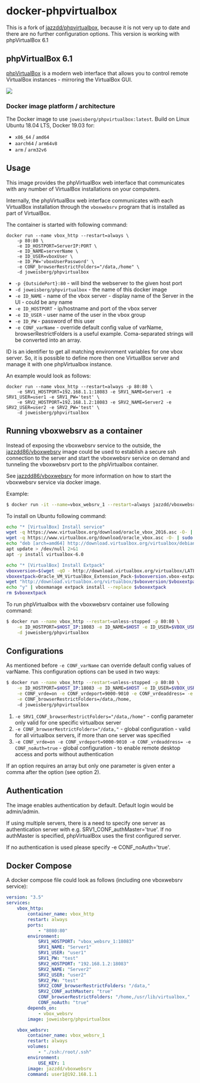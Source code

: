 # docker-phpvirtualbox

This is a fork of [jazzdd/phpvirtualbox](https://hub.docker.com/r/jazzdd/phpvirtualbox/), because it is not very up to date and there are no further configuration options. This version is working with phpVirtualBox 6.1

## phpVirtualBox 6.1

[phpVirtualBox](http://sourceforge.net/projects/phpvirtualbox/) is a modern web interface that allows you to control remote VirtualBox instances - mirroring the VirtualBox GUI.

![](http://a.fsdn.com/con/app/proj/phpvirtualbox/screenshots/phpvb1.png)

### Docker image platform / architecture

The Docker image to use `joweisberg/phpvirtualbox:latest`.
Build on Linux Ubuntu 18.04 LTS, Docker 19.03 for:
- `x86_64` / `amd64`
- `aarch64` / `arm64v8`
- `arm` / `arm32v6`

## Usage
This image provides the phpVirtualBox web interface that communicates with any number of VirtualBox installations on your computers.

Internally, the phpVirtualBox web interface communicates with each VirtualBox installation through the `vboxwebsrv` program that is installed as part of VirtualBox.

The container is started with following command:

```
docker run --name vbox_http --restart=always \
    -p 80:80 \
    -e ID_HOSTPORT=ServerIP:PORT \
    -e ID_NAME=serverName \
    -e ID_USER=vboxUser \
    -e ID_PW='vboxUserPassword' \
    -e CONF_browserRestrictFolders="/data,/home" \
    -d joweisberg/phpvirtualbox
```

* `-p {OutsidePort}:80` - will bind the webserver to the given host port
* `-d joweisberg/phpvirtualbox` - the name of this docker image
* `-e ID_NAME` - name of the vbox server - display name of the Server in the UI - could be any name
* `-e ID_HOSTPORT` - ip/hostname and port of the vbox server
* `-e ID_USER` - user name of the user in the vbox group
* `-e ID_PW` - password of this user
* `-e CONF_varName` - override default config value of varName, browserRestrictFolders is a useful example. Coma-separated strings will be converted into an array.

ID is an identifier to get all matching environment variables for one vbox server. So, it is possible to define more then one VirtualBox server and manage it with one phpVirtualbox instance.

An example would look as follows:
```
docker run --name vbox_http --restart=always -p 80:80 \
    -e SRV1_HOSTPORT=192.168.1.1:18083 -e SRV1_NAME=Server1 -e SRV1_USER=user1 -e SRV1_PW='test' \
    -e SRV2_HOSTPORT=192.168.1.2:18083 -e SRV2_NAME=Server2 -e SRV2_USER=user2 -e SRV2_PW='test' \
    -d joweisberg/phpvirtualbox
```

## Running vboxwebsrv as a container
Instead of exposing the vboxwebsrv service to the outside, the [jazzdd86/vboxwebsrv](https://github.com/jazzdd86/vboxwebsrv) image could be used to establish a secure ssh connection to the server and start the vboxwebsrv service on demand and tunneling the vboxwebsrv port to the phpVirtualbox container.

See [jazzdd86/vboxwebsrv](https://github.com/jazzdd86/vboxwebsrv) for more information on how to start the vboxwebsrv service via docker image.

Example:

```bash
$ docker run -it --name=vbox_websrv_1 --restart=always jazzdd/vboxwebsrv user1@192.168.1.1
```

To install on Ubuntu following command:

```bash
echo "* [VirtualBox] Install service"
wget -q https://www.virtualbox.org/download/oracle_vbox_2016.asc -O- | sudo apt-key add -
wget -q https://www.virtualbox.org/download/oracle_vbox.asc -O- | sudo apt-key add -
echo "deb [arch=amd64] http://download.virtualbox.org/virtualbox/debian $(lsb_release -sc) contrib" > /etc/apt/sources.list.d/virtualbox.list
apt update > /dev/null 2>&1
apt -y install virtualbox-6.0

echo "* [VirtualBox] Install Extpack"
vboxversion=$(wget -qO - http://download.virtualbox.org/virtualbox/LATEST.TXT)
vboxextpack=Oracle_VM_VirtualBox_Extension_Pack-$vboxversion.vbox-extpack
wget "http://download.virtualbox.org/virtualbox/$vboxversion/$vboxextpack"
echo "y" | vboxmanage extpack install --replace $vboxextpack
rm $vboxextpack
```

To run phpVirtualbox with the vboxwebsrv container use following command:

```bash
$ docker run --name vbox_http --restart=unless-stopped -p 80:80 \
    -e ID_HOSTPORT=$HOST_IP:18083 -e ID_NAME=$HOST -e ID_USER=$VBOX_USR -e ID_PW=$VBOX_PWD \
    -d joweisberg/phpvirtualbox
```

## Configurations

As mentioned before `-e CONF_varName` can override default config values of varName. This configuration options can be used in two ways:

```bash
$ docker run --name vbox_http --restart=unless-stopped -p 80:80 \
    -e ID_HOSTPORT=$HOST_IP:18083 -e ID_NAME=$HOST -e ID_USER=$VBOX_USR -e ID_PW=$VBOX_PWD \
    -e CONF_vrde=on -e CONF_vrdeport=9000-9010 -e CONF_vrdeaddress= -e CONF_noAuth=true \
    -e CONF_browserRestrictFolders=/data,/home,
    -d joweisberg/phpvirtualbox
```

1. `-e SRV1_CONF_browserRestrictFolders="/data,/home"` - config parameter only valid for one specific virtualbox server
2. `-e CONF_browserRestrictFolders="/data,"` - global configuration - valid for all virtualbox servers, if more than one server was specified
3. `-e CONF_vrde=on -e CONF_vrdeport=9000-9010 -e CONF_vrdeaddress= -e CONF_noAuth=true` - global configuration - to enable remote desktop access and ports without authentication

If an option requires an array but only one parameter is given enter a comma after the option (see option 2).

## Authentication
The image enables authentication by default. Default login would be admin/admin.

If using multiple servers, there is a need to specify one server as authentication server with e.g. SRV1_CONF_authMaster='true'. If no authMaster is specified, phpVirtualBox uses the first configured server.

If no authentication is used please specify -e CONF_noAuth='true'.

## Docker Compose
A docker compose file could look as follows (including one vboxwebsrv service):

```yml
version: "3.5"
services:
    vbox_http:
        container_name: vbox_http
        restart: always
        ports:
            - "8080:80"
        environment:
            SRV1_HOSTPORT: "vbox_websrv_1:18083"
            SRV1_NAME: "Server1"
            SRV1_USER: "user1"
            SRV1_PW: "test"
            SRV2_HOSTPORT: "192.168.1.2:18083"
            SRV2_NAME: "Server2"
            SRV2_USER: "user2"
            SRV2_PW: "test"
            SRV2_CONF_browserRestrictFolders: "/data,"
            SRV2_CONF_authMaster: "true"
            CONF_browserRestrictFolders: "/home,/usr/lib/virtualbox,"
            CONF_noAuth: "true"
        depends_on:
            - vbox_websrv
        image: joweisberg/phpvirtualbox

    vbox_websrv:
        container_name: vbox_websrv_1
        restart: always
        volumes:
            - "./ssh:/root/.ssh"
        environment:
            USE_KEY: 1
        image: jazzdd/vboxwebsrv
        command: user1@192.168.1.1
```
